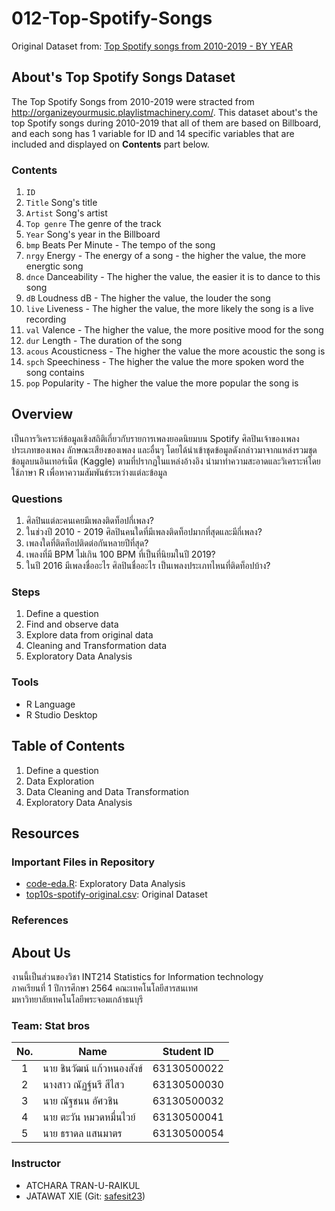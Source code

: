 # 012-Top-Spotify-Songs
Original Dataset from: [Top Spotify songs from 2010-2019 - BY YEAR](https://www.kaggle.com/leonardopena/top-spotify-songs-from-20102019-by-year)

## About's Top Spotify Songs Dataset
The Top Spotify Songs from 2010-2019 were stracted from http://organizeyourmusic.playlistmachinery.com/. This dataset about's the top Spotify songs during 2010-2019 that all of them are based on Billboard, and each song has 1 variable for ID and 14 specific variables that are included and displayed on **Contents** part below. 


### Contents
1. `ID`
2. `Title` Song's title
3. `Artist` Song's artist
4. `Top genre` The genre of the track
5. `Year` Song's year in the Billboard
6. `bmp` Beats Per Minute - The tempo of the song
7. `nrgy` Energy - The energy of a song - the higher the value, the more energtic song
8. `dnce` Danceability - The higher the value, the easier it is to dance to this song
9. `dB` Loudness dB - The higher the value, the louder the song
10. `live` Liveness - The higher the value, the more likely the song is a live recording
11. `val` Valence - The higher the value, the more positive mood for the song
12. `dur` Length - The duration of the song
13. `acous`  Acousticness - The higher the value the more acoustic the song is
14. `spch` Speechiness - The higher the value the more spoken word the song contains
15. `pop` Popularity - The higher the value the more popular the song is

## Overview
เป็นการวิเคราะห์ข้อมูลเชิงสถิติเกี่ยวกับรายการเพลงยอดนิยมบน Spotify ศิลปินเจ้าของเพลง ประเภทของเพลง ลักษณะเสียงของเพลง และอื่นๆ โดยได้นำเข้าชุดข้อมูลดังกล่าวมาจากแหล่งรวมชุดข้อมูลบนอินเทอร์เน็ต (Kaggle) ตามที่ปรากฏในแหล่งอ้างอิง นำมาทำความสะอาดและวิเคราะห์โดยใช้ภาษา R เพื่อหาความสัมพันธ์ระหว่างแต่ละข้อมูล

### Questions
1. ศิลปินแต่ละคนเคยมีเพลงติดท็อปกี่เพลง?
2. ในช่วงปี 2010 - 2019 ศิลปินคนใดที่มีเพลงติดท็อปมากที่สุดและมีกี่เพลง?
3. เพลงใดที่ติดท็อปติดต่อกันหลายปีที่สุด?
4. เพลงที่มี BPM ไม่เกิน 100 BPM ที่เป็นที่นิยมในปี 2019?
5. ในปี 2016 มีเพลงชื่ออะไร ศิลปินชื่ออะไร เป็นเพลงประเภทไหนที่ติดท็อปบ้าง?

### Steps

1. Define a question
2. Find and observe data
3. Explore data from original data
4. Cleaning and Transformation data
5. Exploratory Data Analysis

### Tools

- R Language
- R Studio Desktop

## Table of Contents

1. Define a question
2. Data Exploration
3. Data Cleaning and Data Transformation
4. Exploratory Data Analysis

## Resources

### Important Files in Repository
- [code-eda.R](./code-eda.R): Exploratory Data Analysis
- [top10s-spotify-original.csv](./top10s-spotify-original.csv): Original Dataset

### References




## About Us
งานนี้เป็นส่วนของวิชา INT214 Statistics for Information technology <br/> ภาคเรียนที่ 1 ปีการศึกษา 2564 คณะเทคโนโลยีสารสนเทศ <br/> มหาวิทยาลัยเทคโนโลยีพระจอมเกล้าธนบุรี
### Team: Stat bros
| No. | Name              | Student ID   |
|:---:|-------------------|--------------|
|  1  | นาย ชินวัฒน์ แก้วหนองสังข์      | 63130500022  |
|  2  | นางสาว ณัฏฐ์นรี สีไสว   | 63130500030  |
|  3  | นาย ณัฐชนน อัศวชิน   | 63130500032 |
|  4  | นาย ตะวัน หมวดหมื่นไวย์   | 63130500041 |
|  5  | นาย ธราดล แสนมาตร   | 63130500054 |
### Instructor
- ATCHARA TRAN-U-RAIKUL
- JATAWAT XIE (Git: [safesit23](https://github.com/safesit23))



